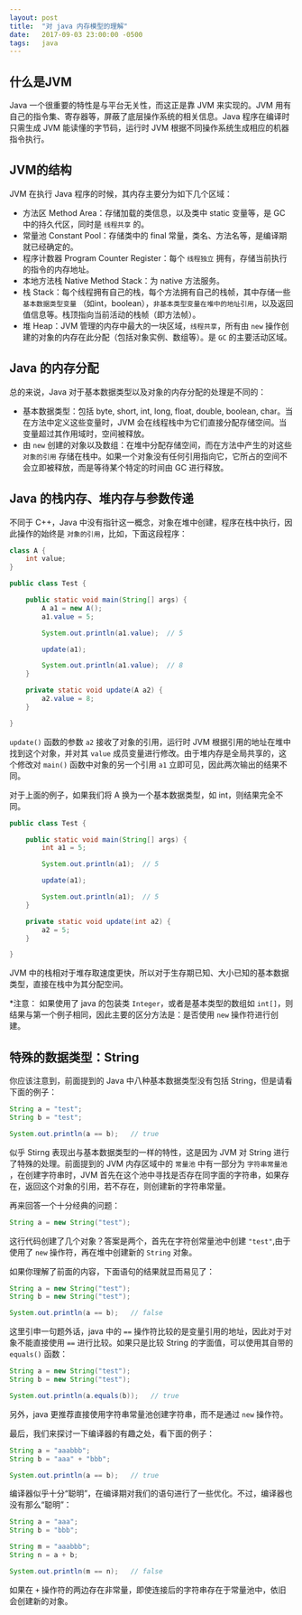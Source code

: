 ```yaml
---
layout: post
title:  "对 java 内存模型的理解"
date:   2017-09-03 23:00:00 -0500
tags:   java
---
```


## 什么是JVM
Java 一个很重要的特性是与平台无关性，而这正是靠 JVM 来实现的。JVM 用有自己的指令集、寄存器等，屏蔽了底层操作系统的相关信息。Java 程序在编译时只需生成 JVM 能读懂的字节码，运行时 JVM 根据不同操作系统生成相应的机器指令执行。

## JVM的结构
JVM 在执行 Java 程序的时候，其内存主要分为如下几个区域：
* 方法区 Method Area：存储加载的类信息，以及类中 static 变量等，是 GC 中的持久代区，同时是 `线程共享` 的。
* 常量池 Constant Pool：存储类中的 final 常量，类名、方法名等，是编译期就已经确定的。
* 程序计数器 Program Counter Register：每个 `线程独立` 拥有，存储当前执行的指令的内存地址。
* 本地方法栈 Native Method Stack：为 native 方法服务。
* 栈 Stack：每个线程拥有自己的栈，每个方法拥有自己的栈帧，其中存储一些 `基本数据类型变量` （如int，boolean），`非基本类型变量在堆中的地址引用`，以及返回值信息等。栈顶指向当前活动的栈帧（即方法帧）。
* 堆 Heap：JVM 管理的内存中最大的一块区域，`线程共享`，所有由 `new` 操作创建的对象的内存在此分配（包括对象实例、数组等）。是 `GC` 的主要活动区域。

## Java 的内存分配
总的来说，Java 对于基本数据类型以及对象的内存分配的处理是不同的：
* 基本数据类型：包括 byte, short, int, long, float, double, boolean, char。当在方法中定义这些变量时，JVM 会在线程栈中为它们直接分配存储空间。当变量超过其作用域时，空间被释放。
* 由 `new` 创建的对象以及数组：在堆中分配存储空间，而在方法中产生的对这些 `对象的引用` 存储在栈中。如果一个对象没有任何引用指向它，它所占的空间不会立即被释放，而是等待某个特定的时间由 GC 进行释放。

## Java 的栈内存、堆内存与参数传递
不同于 C++，Java 中没有指针这一概念，对象在堆中创建，程序在栈中执行，因此操作的始终是 `对象的引用`，比如，下面这段程序：
``` java
class A {
	int value;
}

public class Test {

	public static void main(String[] args) {
		A a1 = new A();
		a1.value = 5;

		System.out.println(a1.value);  // 5

		update(a1);

		System.out.println(a1.value);  // 8
	}

	private static void update(A a2) {
		a2.value = 8;
	}

}
```
`update()` 函数的参数 `a2` 接收了对象的引用，运行时 JVM 根据引用的地址在堆中找到这个对象，并对其 `value` 成员变量进行修改。由于堆内存是全局共享的，这个修改对 `main()` 函数中对象的另一个引用 `a1` 立即可见，因此两次输出的结果不同。

对于上面的例子，如果我们将 A 换为一个基本数据类型，如 int，则结果完全不同。
``` java
public class Test {

	public static void main(String[] args) {
		int a1 = 5;

		System.out.println(a1);  // 5

		update(a1);

		System.out.println(a1);  // 5
	}

	private static void update(int a2) {
		a2 = 5;
	}

}
```
JVM 中的栈相对于堆存取速度更快，所以对于生存期已知、大小已知的基本数据类型，直接在栈中为其分配空间。

*注意： 如果使用了 java 的包装类 `Integer`，或者是基本类型的数组如 `int[]`，则结果与第一个例子相同，因此主要的区分方法是：是否使用 `new` 操作符进行创建。

## 特殊的数据类型：String
你应该注意到，前面提到的 Java 中八种基本数据类型没有包括 String，但是请看下面的例子：
``` java
String a = "test";
String b = "test";

System.out.println(a == b);   // true
```
似乎 Stirng 表现出与基本数据类型的一样的特性，这是因为 JVM 对 String 进行了特殊的处理。前面提到的 JVM 内存区域中的 `常量池` 中有一部分为 `字符串常量池` ，在创建字符串时，JVM 首先在这个池中寻找是否存在同字面的字符串，如果存在，返回这个对象的引用，若不存在，则创建新的字符串常量。

再来回答一个十分经典的问题：
``` java
String a = new String("test");
```
这行代码创建了几个对象？答案是两个，首先在字符创常量池中创建 `"test"`,由于使用了 `new` 操作符，再在堆中创建新的 `String` 对象。

如果你理解了前面的内容，下面语句的结果就显而易见了：
``` java
String a = new String("test");
String b = new String("test");

System.out.println(a == b);   // false
```

这里引申一句题外话，java 中的 `==` 操作符比较的是变量引用的地址，因此对于对象不能直接使用 `==` 进行比较。如果只是比较 String 的字面值，可以使用其自带的 `equals()` 函数：
``` java
String a = new String("test");
String b = new String("test");

System.out.println(a.equals(b));   // true
```

另外，java 更推荐直接使用字符串常量池创建字符串，而不是通过 `new` 操作符。

最后，我们来探讨一下编译器的有趣之处，看下面的例子：
``` java
String a = "aaabbb";
String b = "aaa" + "bbb";

System.out.println(a == b);   // true
```
编译器似乎十分“聪明”，在编译期对我们的语句进行了一些优化。不过，编译器也没有那么“聪明”：
``` java
String a = "aaa";
String b = "bbb";

String m = "aaabbb";
String n = a + b;

System.out.println(m == n);   // false
```
如果在 `+` 操作符的两边存在非常量，即使连接后的字符串存在于常量池中，依旧会创建新的对象。

